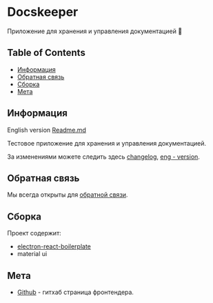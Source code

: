 # Docskeeper
Приложение для хранения и управления документацией :office:

## Table of Contents

- [Информация](#информация)
- [Обратная связь](#обратная-связь)
- [Сборка](#сборка)
- [Мета](#Мета)

## Информация

English version [Readme.md](https://github.com/Barklim/Docskeeper/blob/master/README.md)

Тестовое приложение для хранения и управления документацией.

За изменениями можете следить здесь [changelog](https://github.com/Barklim/Docskeeper/blob/master/CHANGELOG.md), [eng - version](https://github.com/Barklim/Docskeeper/blob/master/CHANGELOG_RU.md).

## Обратная связь

Мы всегда открыты для [обратной связи](https://github.com/Barklim/Docskeeper/issues).

## Сборка

Проект содержит:
- [electron-react-boilerplate](https://github.com/electron-react-boilerplate/electron-react-boilerplate)
- material ui

## Мета

- [Github](https://github.com/Barklim) - гитхаб страница фронтендера.